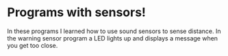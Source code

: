 # Programs with sensors!
In these programs I learned how to use sound sensors to sense distance. 
In the warning sensor program a LED lights up and displays a message when you get too close.
